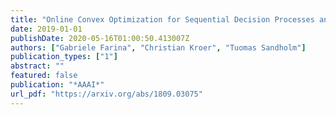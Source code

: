 ```yaml
---
title: "Online Convex Optimization for Sequential Decision Processes and Extensive-Form Games"
date: 2019-01-01
publishDate: 2020-05-16T01:00:50.413007Z
authors: ["Gabriele Farina", "Christian Kroer", "Tuomas Sandholm"]
publication_types: ["1"]
abstract: ""
featured: false
publication: "*AAAI*"
url_pdf: "https://arxiv.org/abs/1809.03075"
---
```



